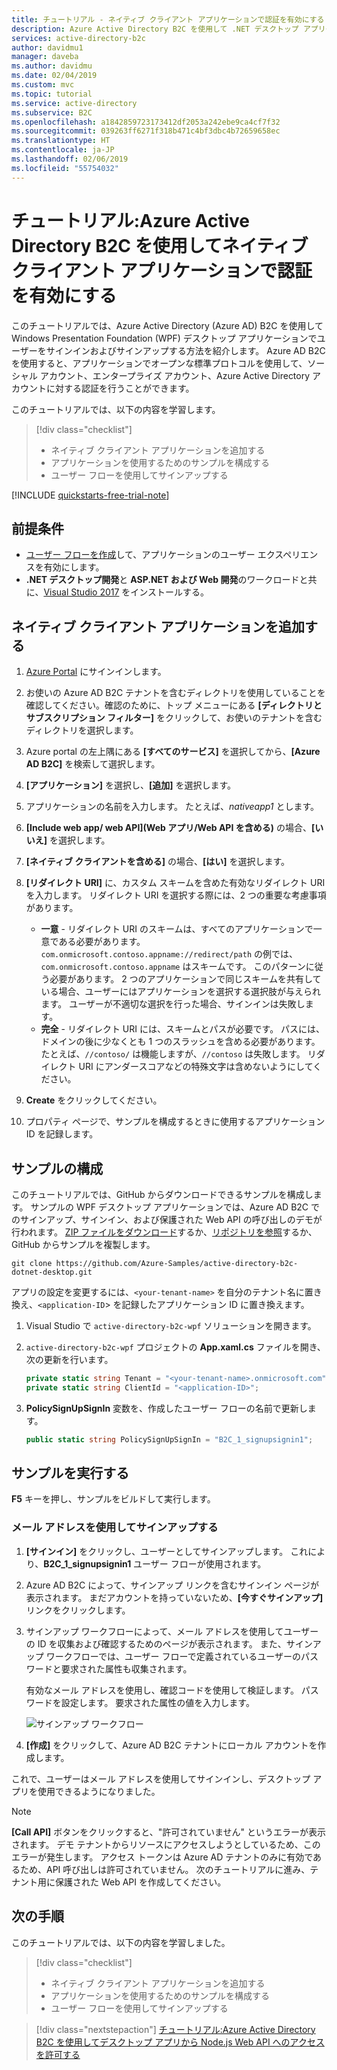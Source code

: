 ```yaml
---
title: チュートリアル - ネイティブ クライアント アプリケーションで認証を有効にする - Azure Active Directory B2C | Microsoft Docs
description: Azure Active Directory B2C を使用して .NET デスクトップ アプリケーションのユーザー ログインを提供する方法に関するチュートリアルです。
services: active-directory-b2c
author: davidmu1
manager: daveba
ms.author: davidmu
ms.date: 02/04/2019
ms.custom: mvc
ms.topic: tutorial
ms.service: active-directory
ms.subservice: B2C
ms.openlocfilehash: a1842859723173412df2053a242ebe9ca4cf7f32
ms.sourcegitcommit: 039263ff6271f318b471c4bf3dbc4b72659658ec
ms.translationtype: HT
ms.contentlocale: ja-JP
ms.lasthandoff: 02/06/2019
ms.locfileid: "55754032"
---
```

# <a name="tutorial-enable-authentication-in-a-native-client-application-using-azure-active-directory-b2c"></a>チュートリアル:Azure Active Directory B2C を使用してネイティブ クライアント アプリケーションで認証を有効にする

このチュートリアルでは、Azure Active Directory (Azure AD) B2C を使用して Windows Presentation Foundation (WPF) デスクトップ アプリケーションでユーザーをサインインおよびサインアップする方法を紹介します。 Azure AD B2C を使用すると、アプリケーションでオープンな標準プロトコルを使用して、ソーシャル アカウント、エンタープライズ アカウント、Azure Active Directory アカウントに対する認証を行うことができます。

このチュートリアルでは、以下の内容を学習します。

> [!div class="checklist"]
> * ネイティブ クライアント アプリケーションを追加する
> * アプリケーションを使用するためのサンプルを構成する
> * ユーザー フローを使用してサインアップする

[!INCLUDE [quickstarts-free-trial-note](../../includes/quickstarts-free-trial-note.md)]

## <a name="prerequisites"></a>前提条件

- [ユーザー フローを作成](tutorial-create-user-flows.md)して、アプリケーションのユーザー エクスペリエンスを有効にします。 
- **.NET デスクトップ開発**と **ASP.NET および Web 開発**のワークロードと共に、[Visual Studio 2017](https://www.visualstudio.com/downloads/) をインストールする。

## <a name="add-the-native-client-application"></a>ネイティブ クライアント アプリケーションを追加する

1. [Azure Portal](https://portal.azure.com) にサインインします。
2. お使いの Azure AD B2C テナントを含むディレクトリを使用していることを確認してください。確認のために、トップ メニューにある **[ディレクトリとサブスクリプション フィルター]** をクリックして、お使いのテナントを含むディレクトリを選択します。
3. Azure portal の左上隅にある **[すべてのサービス]** を選択してから、**[Azure AD B2C]** を検索して選択します。
4. **[アプリケーション]** を選択し、**[追加]** を選択します。
5. アプリケーションの名前を入力します。 たとえば、*nativeapp1* とします。
6. **[Include web app/ web API]\(Web アプリ/Web API を含める\)** の場合、**[いいえ]** を選択します。
7. **[ネイティブ クライアントを含める]** の場合、**[はい]** を選択します。
8. **[リダイレクト URI]** に、カスタム スキームを含めた有効なリダイレクト URI を入力します。 リダイレクト URI を選択する際には、2 つの重要な考慮事項があります。

    - **一意** - リダイレクト URI のスキームは、すべてのアプリケーションで一意である必要があります。 `com.onmicrosoft.contoso.appname://redirect/path` の例では、`com.onmicrosoft.contoso.appname` はスキームです。 このパターンに従う必要があります。 2 つのアプリケーションで同じスキームを共有している場合、ユーザーにはアプリケーションを選択する選択肢が与えられます。 ユーザーが不適切な選択を行った場合、サインインは失敗します。
    - **完全** - リダイレクト URI には、スキームとパスが必要です。 パスには、ドメインの後に少なくとも 1 つのスラッシュを含める必要があります。 たとえば、`//contoso/` は機能しますが、`//contoso` は失敗します。 リダイレクト URI にアンダースコアなどの特殊文字は含めないようにしてください。

9. **Create** をクリックしてください。
10. プロパティ ページで、サンプルを構成するときに使用するアプリケーション ID を記録します。

## <a name="configure-the-sample"></a>サンプルの構成

このチュートリアルでは、GitHub からダウンロードできるサンプルを構成します。 サンプルの WPF デスクトップ アプリケーションでは、Azure AD B2C でのサインアップ、サインイン、および保護された Web API の呼び出しのデモが行われます。 [ZIP ファイルをダウンロード](https://github.com/Azure-Samples/active-directory-b2c-dotnet-desktop/archive/master.zip)するか、[リポジトリを参照](https://github.com/Azure-Samples/active-directory-b2c-dotnet-desktop)するか、GitHub からサンプルを複製します。

```
git clone https://github.com/Azure-Samples/active-directory-b2c-dotnet-desktop.git
```

アプリの設定を変更するには、`<your-tenant-name>` を自分のテナント名に置き換え、`<application-ID`> を記録したアプリケーション ID に置き換えます。

1. Visual Studio で `active-directory-b2c-wpf` ソリューションを開きます。
2. `active-directory-b2c-wpf` プロジェクトの **App.xaml.cs** ファイルを開き、次の更新を行います。

    ```C#
    private static string Tenant = "<your-tenant-name>.onmicrosoft.com";
    private static string ClientId = "<application-ID>";
    ```

3. **PolicySignUpSignIn** 変数を、作成したユーザー フローの名前で更新します。

    ```C#
    public static string PolicySignUpSignIn = "B2C_1_signupsignin1";
    ```

## <a name="run-the-sample"></a>サンプルを実行する

**F5** キーを押し、サンプルをビルドして実行します。

### <a name="sign-up-using-an-email-address"></a>メール アドレスを使用してサインアップする

1. **[サインイン]** をクリックし、ユーザーとしてサインアップします。 これにより、**B2C_1_signupsignin1** ユーザー フローが使用されます。
2. Azure AD B2C によって、サインアップ リンクを含むサインイン ページが表示されます。 まだアカウントを持っていないため、**[今すぐサインアップ]** リンクをクリックします。 
3. サインアップ ワークフローによって、メール アドレスを使用してユーザーの ID を収集および確認するためのページが表示されます。 また、サインアップ ワークフローでは、ユーザー フローで定義されているユーザーのパスワードと要求された属性も収集されます。

    有効なメール アドレスを使用し、確認コードを使用して検証します。 パスワードを設定します。 要求された属性の値を入力します。 

    ![サインアップ ワークフロー](media/active-directory-b2c-tutorials-desktop-app/sign-up-workflow.png)

4. **[作成]** をクリックして、Azure AD B2C テナントにローカル アカウントを作成します。

これで、ユーザーはメール アドレスを使用してサインインし、デスクトップ アプリを使用できるようになりました。

> [!NOTE]
> **[Call API]** ボタンをクリックすると、"許可されていません" というエラーが表示されます。 デモ テナントからリソースにアクセスしようとしているため、このエラーが発生します。 アクセス トークンは Azure AD テナントのみに有効であるため、API 呼び出しは許可されていません。 次のチュートリアルに進み、テナント用に保護された Web API を作成してください。

## <a name="next-steps"></a>次の手順

このチュートリアルでは、以下の内容を学習しました。

> [!div class="checklist"]
> * ネイティブ クライアント アプリケーションを追加する
> * アプリケーションを使用するためのサンプルを構成する
> * ユーザー フローを使用してサインアップする

> [!div class="nextstepaction"]
> [チュートリアル:Azure Active Directory B2C を使用してデスクトップ アプリから Node.js Web API へのアクセスを許可する](active-directory-b2c-tutorials-spa-webapi.md)
